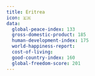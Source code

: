 ```yaml
---
title: Eritrea
icon: 🇪🇷
data:
  global-peace-index: 133
  gross-domestic-product: 185
  human-development-index: 175
  world-happiness-report:
  cost-of-living:
  good-country-index: 160
  global-freedom-score: 201
---
```

